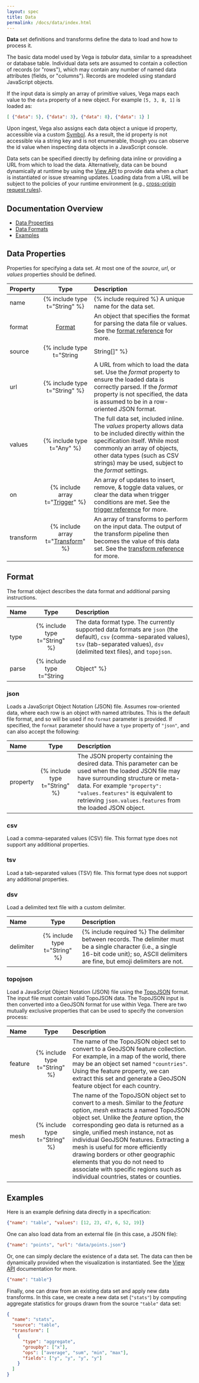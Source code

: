 ```yaml
---
layout: spec
title: Data
permalink: /docs/data/index.html
---
```


**Data** set definitions and transforms define the data to load and how to process it.

The basic data model used by Vega is _tabular_ data, similar to a spreadsheet or database table. Individual data sets are assumed to contain a collection of records (or "rows"), which may contain any number of named data attributes (fields, or "columns"). Records are modeled using standard JavaScript objects.

If the input data is simply an array of primitive values, Vega maps each value to the `data` property of a new object. For example `[5, 3, 8, 1]` is loaded as:

```json
[ {"data": 5}, {"data": 3}, {"data": 8}, {"data": 1} ]
```

Upon ingest, Vega also assigns each data object a unique id property, accessible via a custom [Symbol](https://developer.mozilla.org/en-US/docs/Web/JavaScript/Reference/Global_Objects/Symbol). As a result, the id property is not accessible via a string key and is not enumerable, though you can observe the id value when inspecting data objects in a JavaScript console.

Data sets can be specified directly by defining data inline or providing a URL from which to load the data. Alternatively, data can be bound dynamically at runtime by using the [View API](../api/view) to provide data when a chart is instantiated or issue streaming updates. Loading data from a URL will be subject to the policies of your runtime environment (e.g., [cross-origin request rules](https://developer.mozilla.org/en-US/docs/Web/HTTP/Access_control_CORS)).

## Documentation Overview

- [Data Properties](#properties)
- [Data Formats](#format)
- [Examples](#examples)


## <a name="properties"></a>Data Properties

Properties for specifying a data set. At most one of the _source_, _url_, or _values_ properties should be defined.

| Property  | Type                          | Description    |
| :-------- | :---------------------------: | :------------- |
| name      | {% include type t="String" %} | {% include required %} A unique name for the data set. |
| format    | [Format](#format)             | An object that specifies the format for parsing the data file or values. See the [format reference](#format) for more. |
| source    | {% include type t="String|String[]" %} | The name of one or more data sets to use as the source for this data set. The _source_ property is useful in combination with a transform pipeline to derive new data. If string-valued, indicates the name of the source data set. If array-valued, specifies a collection of data source names that should be merged (unioned) together.|
| url       | {% include type t="String" %} | A URL from which to load the data set. Use the _format_ property to ensure the loaded data is correctly parsed. If the _format_ property is not specified, the data is assumed to be in a row-oriented JSON format. |
| values    | {% include type t="Any" %}    | The full data set, included inline. The _values_ property allows data to be included directly within the specification itself. While most commonly an array of objects, other data types (such as CSV strings) may be used, subject to the _format_ settings.|
| on        | {% include array t="[Trigger](../triggers)" %} | An array of updates to insert, remove, &amp; toggle data values, or clear the data when trigger conditions are met. See the [trigger reference](../triggers) for more.|
| transform | {% include array t="[Transform](../transforms)" %} | An array of transforms to perform on the input data. The output of the transform pipeline then becomes the value of this data set. See the [transform reference](../transforms) for more. |


## <a name="format"></a>Format

The format object describes the data format and additional parsing instructions.

| Name          | Type                          | Description    |
| :------------ | :---------------------------: | :------------- |
| type          | {% include type t="String" %} | The data format type. The currently supported data formats are `json` (the default), `csv` (comma-separated values), `tsv` (tab-separated values), `dsv` (delimited text files), and `topojson`.|
| parse         | {% include type t="String|Object" %} | If set to `auto` (the default), perform automatic type inference to determine the desired data types. Alternatively, a parsing directive object can be provided for explicit data types. Each property of the object corresponds to a field name, and the value to the desired data type (one of `"boolean"`, `"date"`, `"number"` or `"string"`). For example, `"parse": {"modified_on": "date"}` parses the `modified_on` field in each input record as a Date value. Specific date formats can be provided (e.g., `{"foo": "date:'%m%d%Y'"}`), using the [d3-time-format syntax](https://github.com/d3/d3-time-format#locale_format). UTC date format parsing is supported similarly (e.g., `{"foo": "utc:'%m%d%Y'"}`).|

### <a name="json"></a>json

Loads a JavaScript Object Notation (JSON) file. Assumes row-oriented data, where each row is an object with named attributes. This is the default file format, and so will be used if no `format` parameter is provided. If specified, the `format` parameter should have a `type` property of `"json"`, and can also accept the following:

| Name          | Type                          | Description    |
| :------------ | :---------------------------: | :------------- |
| property      | {% include type t="String" %} | The JSON property containing the desired data. This parameter can be used when the loaded JSON file may have surrounding structure or meta-data. For example `"property": "values.features"` is equivalent to retrieving `json.values.features` from the loaded JSON object. |

### <a name="csv"></a>csv

Load a comma-separated values (CSV) file. This format type does not support any additional properties.

### <a name="tsv"></a>tsv

Load a tab-separated values (TSV) file. This format type does not support any additional properties.

### <a name="dsv"></a>dsv

Load a delimited text file with a custom delimiter.

| Name          | Type                          | Description    |
| :------------ | :---------------------------: | :------------- |
| delimiter     | {% include type t="String" %} | {% include required %} The delimiter between records. The delimiter must be a single character (i.e., a single 16-bit code unit); so, ASCII delimiters are fine, but emoji delimiters are not.|

### <a name="topojson"></a>topojson

Load a JavaScript Object Notation (JSON) file using the [TopoJSON](https://github.com/mbostock/topojson/wiki) format. The input file must contain valid TopoJSON data. The TopoJSON input is then converted into a GeoJSON format for use within Vega. There are two mutually exclusive properties that can be used to specify the conversion process:

| Name          | Type                          | Description    |
| :------------ | :---------------------------: | :------------- |
| feature       | {% include type t="String" %} | The name of the TopoJSON object set to convert to a GeoJSON feature collection. For example, in a map of the world, there may be an object set named `"countries"`. Using the feature property, we can extract this set and generate a GeoJSON feature object for each country.|
| mesh          | {% include type t="String" %} | The name of the TopoJSON object set to convert to a mesh. Similar to the _feature_ option, _mesh_ extracts a named TopoJSON object set. Unlike the _feature_ option, the corresponding geo data is returned as a single, unified mesh instance, not as individual GeoJSON features. Extracting a mesh is useful for more efficiently drawing borders or other geographic elements that you do not need to associate with specific regions such as individual countries, states or counties.|


## <a name="examples"></a>Examples

Here is an example defining data directly in a specification:

```json
{"name": "table", "values": [12, 23, 47, 6, 52, 19]}
```

One can also load data from an external file (in this case, a JSON file):

```json
{"name": "points", "url": "data/points.json"}
```

Or, one can simply declare the existence of a data set. The data can then be dynamically provided when the visualization is instantiated. See the [View API](../api/view) documentation for more.

```json
{"name": "table"}
```

Finally, one can draw from an existing data set and apply new data transforms. In this case, we create a new data set (`"stats"`) by computing aggregate statistics for groups drawn from the source `"table"` data set:

```json
{
  "name": "stats",
  "source": "table",
  "transform": [
    {
      "type": "aggregate",
      "groupby": ["x"],
      "ops": ["average", "sum", "min", "max"],
      "fields": ["y", "y", "y", "y"]
    }
  ]
}
```
